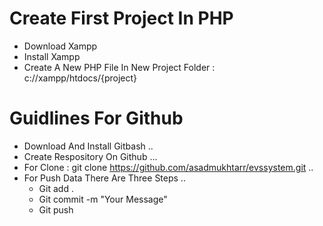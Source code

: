 # Create First Project In PHP
- Download Xampp 
- Install Xampp
- Create A New PHP File In New Project Folder : c://xampp/htdocs/{project}

# Guidlines For Github
- Download And Install Gitbash ..
- Create Respository On Github ...
- For Clone : git clone https://github.com/asadmukhtarr/evssystem.git ..
- For Push Data There Are Three Steps ..
    - Git add .
    - Git commit -m "Your Message"
    - Git push 